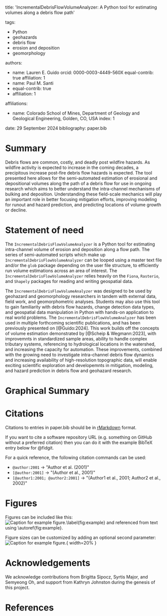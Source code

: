 title: 'IncrementalDebrisFlowVolumeAnalyzer: A Python tool for estimating volumes along a debris flow path'

tags:
  - Python
  - geohazards
  - debris flow
  - erosion and deposition
  - geomorphology

authors:
  - name: Lauren E. Guido
    orcid: 0000-0003-4449-560X
    equal-contrib: true
    affiliation: 1
  - name: Paul M. Santi
  - equal-contrib: true
  - affiliation: 1

affiliations:
 - name: Colorado School of Mines, Department of Geology and Geological Engineering, Golden, CO, USA
   index: 1

date: 29 September 2024
bibliography: paper.bib

# Summary

Debris flows are common, costly, and deadly post wildfire hazards. As wildfire activity 
is expected to increase in the coming decades, a precipitous increase post-fire debris 
flow hazards is expected. The tool presented here allows for the semi-automated 
estimation of erosional and depositional volumes along the path of a debris flow for use
in ongoing research which aims to better understand the intra-channel mechanisms of 
bulking and deposition. Understanding these field-scale mechanics will play an important
role in better focusing mitigation efforts, improving modeling for runout and hazard 
prediction, and predicting locations of volume growth or decline. 

# Statement of need

The `IncrementalDebrisFlowVolumeAnalyzer` is a Python tool for estimating intra-channel 
volume of erosion and deposition along a flow path. The series of semi-automated 
scripts which make up `IncrementalDebrisFlowVolumeAnalyzer` can be looped using a master 
text file and/or the `glob` package depending on the user file structure, to efficiently 
run volume estimations across an area of interest. The `IncrementalDebrisFlowVolumeAnalyzer`
relies heavily on the `Fiona`, `Rasterio`, and `Shapely` packages for reading and writing 
geospatial data. 

The `IncrementalDebrisFlowVolumeAnalyzer` was designed to be used by geohazard and 
geomorphology researchers in tandem with external data, field work, and 
geomorphometric analyses. Students may also use this tool to gain familiarity with 
debris flow hazards, change detection data types, and geospatial data manipulation
in Python with hands-on application to real world problems. The 
`IncrementalDebrisFlowVolumeAnalyzer` has been used in multiple forthcoming 
scientific publications, and has been previously presented on [@Guido:2024]. This work 
builds off the concepts of volume estimation demonstrated by [@Scheip & Wegmann:2023], 
with improvemnts in standardized sample areas, ability to handle complex tributary 
systems, referencing to hydrological locations in the watershed, and increasing 
the capacity for automation. These improvements, combined with the growing need
to investigate intra-channel debris flow dynamics and increasing availability of
high-resolution topographic data, will enable exciting scientific exploration and 
developemnts in mitigation, modeling, and hazard prediction in debris flow and 
geohazard research. 


# Graphical Summary 



# Citations

Citations to entries in paper.bib should be in
[rMarkdown](http://rmarkdown.rstudio.com/authoring_bibliographies_and_citations.html)
format.

If you want to cite a software repository URL (e.g. something on GitHub without a preferred
citation) then you can do it with the example BibTeX entry below for @fidgit.

For a quick reference, the following citation commands can be used:
- `@author:2001`  ->  "Author et al. (2001)"
- `[@author:2001]` -> "(Author et al., 2001)"
- `[@author1:2001; @author2:2001]` -> "(Author1 et al., 2001; Author2 et al., 2002)"

# Figures

Figures can be included like this:
![Caption for example figure.\label{fig:example}](figure.png)
and referenced from text using \autoref{fig:example}.

Figure sizes can be customized by adding an optional second parameter:
![Caption for example figure.](figure.png){ width=20% }

# Acknowledgements

We acknowledge contributions from Brigitta Sipocz, Syrtis Major, and Semyeong
Oh, and support from Kathryn Johnston during the genesis of this project.

# References
